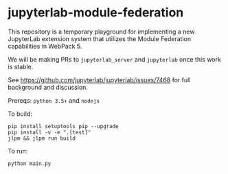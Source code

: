 # jupyterlab-module-federation

This repository is a temporary playground for implementing a new JupyterLab extension
system that utilizes the Module Federation capabilities in WebPack 5.

We will be making PRs to `jupyterlab_server` and `jupyterlab` once this work is stable.

See https://github.com/jupyterlab/jupyterlab/issues/7468 for full background and discussion.

Prereqs: `python 3.5+` and `nodejs`

To build:

```
pip install setuptools pip --upgrade
pip install -v -e ".[test]"
jlpm && jlpm run build
```

To run:

```
python main.py
```

